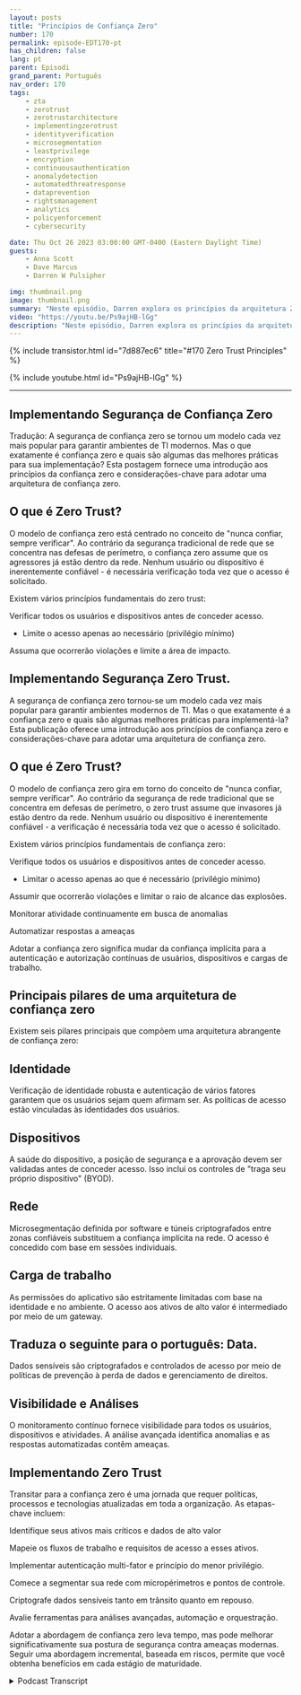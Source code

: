 ```yaml
---
layout: posts
title: "Princípios de Confiança Zero"
number: 170
permalink: episode-EDT170-pt
has_children: false
lang: pt
parent: Episodi
grand_parent: Português
nav_order: 170
tags:
    - zta
    - zerotrust
    - zerotrustarchitecture
    - implementingzerotrust
    - identityverification
    - microsegmentation
    - leastprivilege
    - encryption
    - continuousauthentication
    - anomalydetection
    - automatedthreatresponse
    - dataprevention
    - rightsmanagement
    - analytics
    - policyenforcement
    - cybersecurity

date: Thu Oct 26 2023 03:00:00 GMT-0400 (Eastern Daylight Time)
guests:
    - Anna Scott
    - Dave Marcus
    - Darren W Pulsipher

img: thumbnail.png
image: thumbnail.png
summary: "Neste episódio, Darren explora os princípios da arquitetura Zero Trust com o convidado especial David Marcus, Arquiteto de Segurança Sênior, e a convidada recorrente Dra. Anna Scott."
video: "https://youtu.be/Ps9ajHB-lGg"
description: "Neste episódio, Darren explora os princípios da arquitetura Zero Trust com o convidado especial David Marcus, Arquiteto de Segurança Sênior, e a convidada recorrente Dra. Anna Scott."
---
```


<div>
{% include transistor.html id="7d887ec6" title="#170 Zero Trust Principles" %}

{% include youtube.html id="Ps9ajHB-lGg" %}
</div>

---

## Implementando Segurança de Confiança Zero

Tradução: A segurança de confiança zero se tornou um modelo cada vez mais popular para garantir ambientes de TI modernos. Mas o que exatamente é confiança zero e quais são algumas das melhores práticas para sua implementação? Esta postagem fornece uma introdução aos princípios da confiança zero e considerações-chave para adotar uma arquitetura de confiança zero.

## O que é Zero Trust?

O modelo de confiança zero está centrado no conceito de "nunca confiar, sempre verificar". Ao contrário da segurança tradicional de rede que se concentra nas defesas de perímetro, o confiança zero assume que os agressores já estão dentro da rede. Nenhum usuário ou dispositivo é inerentemente confiável - é necessária verificação toda vez que o acesso é solicitado.

Existem vários princípios fundamentais do zero trust:

Verificar todos os usuários e dispositivos antes de conceder acesso.

- Limite o acesso apenas ao necessário (privilégio mínimo)

Assuma que ocorrerão violações e limite a área de impacto.

## Implementando Segurança Zero Trust.

A segurança de confiança zero tornou-se um modelo cada vez mais popular para garantir ambientes modernos de TI. Mas o que exatamente é a confiança zero e quais são algumas melhores práticas para implementá-la? Esta publicação oferece uma introdução aos princípios de confiança zero e considerações-chave para adotar uma arquitetura de confiança zero.

## O que é Zero Trust?

O modelo de confiança zero gira em torno do conceito de "nunca confiar, sempre verificar". Ao contrário da segurança de rede tradicional que se concentra em defesas de perímetro, o zero trust assume que invasores já estão dentro da rede. Nenhum usuário ou dispositivo é inerentemente confiável - a verificação é necessária toda vez que o acesso é solicitado.

Existem vários princípios fundamentais de confiança zero:

Verifique todos os usuários e dispositivos antes de conceder acesso.

* Limitar o acesso apenas ao que é necessário (privilégio mínimo)

Assumir que ocorrerão violações e limitar o raio de alcance das explosões.

Monitorar atividade continuamente em busca de anomalias

Automatizar respostas a ameaças

Adotar a confiança zero significa mudar da confiança implícita para a autenticação e autorização contínuas de usuários, dispositivos e cargas de trabalho.

## Principais pilares de uma arquitetura de confiança zero

Existem seis pilares principais que compõem uma arquitetura abrangente de confiança zero:

## Identidade

Verificação de identidade robusta e autenticação de vários fatores garantem que os usuários sejam quem afirmam ser. As políticas de acesso estão vinculadas às identidades dos usuários.

## Dispositivos

A saúde do dispositivo, a posição de segurança e a aprovação devem ser validadas antes de conceder acesso. Isso inclui os controles de "traga seu próprio dispositivo" (BYOD).

## Rede

Microsegmentação definida por software e túneis criptografados entre zonas confiáveis substituem a confiança implícita na rede. O acesso é concedido com base em sessões individuais.

## Carga de trabalho

As permissões do aplicativo são estritamente limitadas com base na identidade e no ambiente. O acesso aos ativos de alto valor é intermediado por meio de um gateway.

## Traduza o seguinte para o português: Data.

Dados sensíveis são criptografados e controlados de acesso por meio de políticas de prevenção à perda de dados e gerenciamento de direitos.

## Visibilidade e Análises

O monitoramento contínuo fornece visibilidade para todos os usuários, dispositivos e atividades. A análise avançada identifica anomalias e as respostas automatizadas contêm ameaças.

## Implementando Zero Trust

Transitar para a confiança zero é uma jornada que requer políticas, processos e tecnologias atualizadas em toda a organização. As etapas-chave incluem:

Identifique seus ativos mais críticos e dados de alto valor

Mapeie os fluxos de trabalho e requisitos de acesso a esses ativos.

Implementar autenticação multi-fator e princípio do menor privilégio.

Comece a segmentar sua rede com micropérimetros e pontos de controle.

Criptografe dados sensíveis tanto em trânsito quanto em repouso.

Avalie ferramentas para análises avançadas, automação e orquestração.

Adotar a abordagem de confiança zero leva tempo, mas pode melhorar significativamente sua postura de segurança contra ameaças modernas. Seguir uma abordagem incremental, baseada em riscos, permite que você obtenha benefícios em cada estágio de maturidade.



<details>
<summary> Podcast Transcript </summary>

<p></p>

</details>
